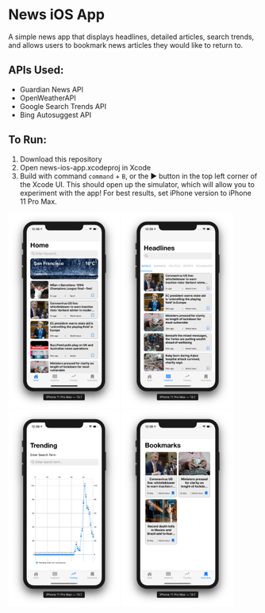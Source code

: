 # News iOS App
A simple news app that displays headlines, detailed articles, search trends, and allows users to bookmark news articles they would like to return to.

## APIs Used:
* Guardian News API
* OpenWeatherAPI
* Google Search Trends API
* Bing Autosuggest API

## To Run:
1. Download this repository
1. Open news-ios-app.xcodeproj in Xcode
1. Build with command `command` + `B`, or the ▶ button in the top left corner of the Xcode UI. This should open up the simulator, which will allow you to experiment with the app! For best results, set iPhone version to iPhone 11 Pro Max.

<p float="left">
	<img src="/images/homepage.png" alt="homepage" width="225"/>
	<img src="/images/headlines.png" alt="headlines" width="225"/>
	<img src="/images/trend.png" alt="trending searches" width="225"/>
	<img src="/images/bookmarks.png" alt="bookmarks" width="225"/>
</p>
